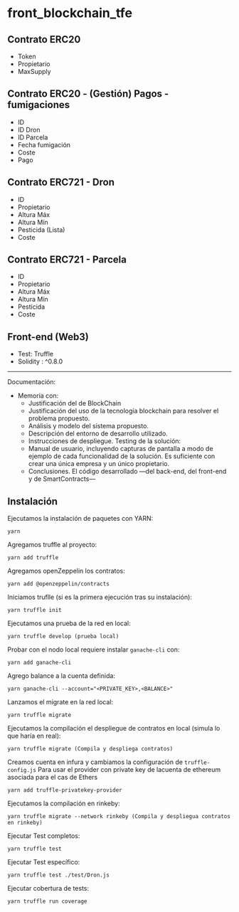# front_blockchain_tfe

## Contrato ERC20 
- Token
- Propietario
- MaxSupply

## Contrato ERC20 - (Gestión) Pagos - fumigaciones
- ID
- ID Dron
- ID Parcela
- Fecha fumigación
- Coste
- Pago

## Contrato ERC721 - Dron
- ID
- Propietario
- Altura Máx
- Altura Mín
- Pesticida (Lista)
- Coste

## Contrato ERC721 - Parcela
- ID
- Propietario
- Altura Máx
- Altura Mín
- Pesticida
- Coste

## Front-end (Web3)
- Test: Truffle
- Solidity : ^0.8.0

----------

Documentación:
 - Memoria con:
	- Justificación del de BlockChain
	- Justificación del uso de la tecnología blockchain para resolver el problema
propuesto.
	- Análisis y modelo del sistema propuesto.
	- Descripción del entorno de desarrollo utilizado.
	- Instrucciones de despliegue.
Testing de la solución:
	- Manual de usuario, incluyendo capturas de pantalla a modo de ejemplo de
cada funcionalidad de la solución. Es suficiente con crear una única empresa y
un único propietario.
	- Conclusiones.
El código desarrollado —del back-end, del front-end y de SmartContracts—


## Instalación

Ejecutamos la instalación de paquetes con YARN:

`yarn`

Agregamos truffle al proyecto:

`yarn add truffle`

Agregamos openZeppelin los contratos:

`yarn add @openzeppelin/contracts`

Iniciamos truflle (si es la primera ejecución tras su instalación):

`yarn truffle init`

Ejecutamos una prueba de la red en local:

`yarn truffle develop (prueba local)`

Probar con el nodo local requiere instalar `ganache-cli` con:

`yarn add ganache-cli`

Agrego balance a la cuenta definida:

`yarn ganache-cli --account="<PRIVATE_KEY>,<BALANCE>"`

Lanzamos el migrate en la red local:

`yarn truffle migrate`

Ejecutamos la compilación el despliegue de contratos en local (simula lo que haría en real): 

`yarn truffle migrate (Compila y despliega contratos)`

Creamos cuenta en infura y cambiamos la configuración de `truffle-config.js`
Para usar el provider con private key de lacuenta de ethereum asociada para el cas de Ethers

`yarn add truffle-privatekey-provider`

Ejecutamos la compilación en rinkeby:

`yarn truffle migrate --network rinkeby (Compila y despliegua contratos en rinkeby)`

Ejecutar Test completos:

`yarn truffle test`

Ejecutar Test específico:

`yarn truffle test ./test/Dron.js`

Ejecutar cobertura de tests:

`yarn truffle run coverage`
